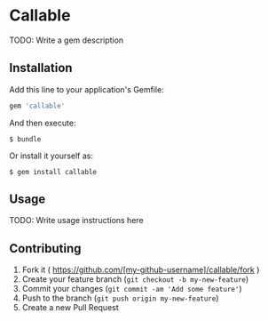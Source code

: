 # Callable

TODO: Write a gem description

## Installation

Add this line to your application's Gemfile:

```ruby
gem 'callable'
```

And then execute:

    $ bundle

Or install it yourself as:

    $ gem install callable

## Usage

TODO: Write usage instructions here

## Contributing

1. Fork it ( https://github.com/[my-github-username]/callable/fork )
2. Create your feature branch (`git checkout -b my-new-feature`)
3. Commit your changes (`git commit -am 'Add some feature'`)
4. Push to the branch (`git push origin my-new-feature`)
5. Create a new Pull Request

